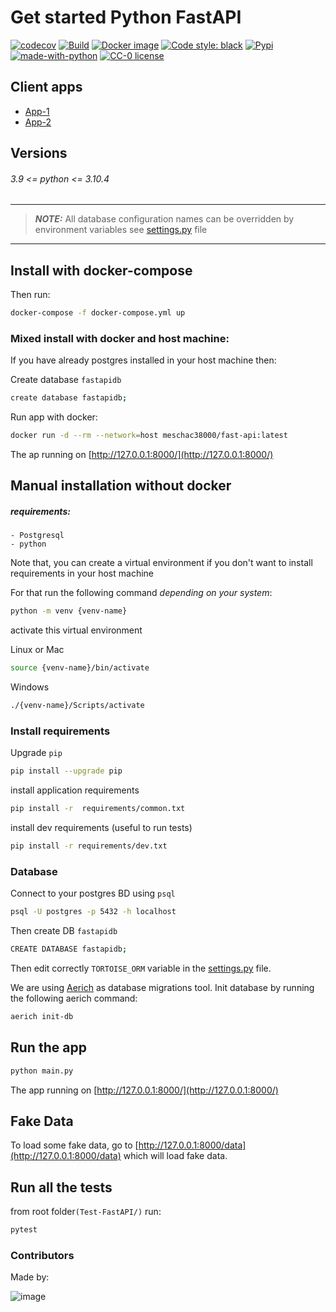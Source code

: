 # Get started Python FastAPI

[![codecov](https://codecov.io/gh/meschac38700/Test-FastAPI/branch/master/graph/badge.svg?token=iffvr8Fmg5)](https://codecov.io/gh/meschac38700/Test-FastAPI)
[![Build](https://github.com/meschac38700/Test-FastAPI/actions/workflows/app-build.yml/badge.svg)](https://github.com/meschac38700/Test-FastAPI/actions/workflows/app-build.yml)
[![Docker image](https://github.com/meschac38700/Test-FastAPI/actions/workflows/app-image-deploy.yml/badge.svg?branch=master)](https://github.com/meschac38700/Test-FastAPI/actions/workflows/app-image-deploy.yml)
[![Code style: black](https://img.shields.io/badge/code%20style-black-000000.svg)](https://github.com/psf/black)
[![Pypi](https://img.shields.io/pypi/v/pip.svg)](https://pypi.org/project/pip/)
[![made-with-python](https://img.shields.io/badge/Made%20with-Python-1f425f.svg)](https://www.python.org/)
[![CC-0 license](https://img.shields.io/badge/License-CC--0-blue.svg)](https://github.com/meschac38700/Test-FastAPI/blob/master/LICENSE)

## Client apps

- [App-1](https://github.com/meschac38700/fastAPI-client-side)
- [App-2](https://github.com/meschac38700/comment-design)

## Versions

###### 3.9 <= python <= 3.10.4

---
> **_NOTE:_** 
> All database configuration names can be overridden by environment variables see [settings.py](https://github.com/meschac38700/Test-FastAPI/blob/master/app/api/api_v1/settings.py#L5) file
---

## Install with docker-compose

Then run:

```bash
docker-compose -f docker-compose.yml up
```

### Mixed install with docker and host machine:

If you have already postgres installed in your host machine then:

Create database `fastapidb`
```bash 
create database fastapidb; 
```
Run app with docker:
```bash
docker run -d --rm --network=host meschac38000/fast-api:latest
```

The ap running on [http://127.0.0.1:8000/](http://127.0.0.1:8000/)

## Manual installation without docker

##### requirements:
    - Postgresql
    - python

Note that, you can create a virtual environment
if you don't want to install requirements in your host machine

For that run the following command *depending on your system*:

```bash
python -m venv {venv-name}
```

activate this virtual environment

Linux or Mac

```bash
source {venv-name}/bin/activate
```

Windows

```bash
./{venv-name}/Scripts/activate
```

### Install requirements

Upgrade `pip`

```bash
pip install --upgrade pip
```

install application requirements

```bash
pip install -r  requirements/common.txt
```

install dev requirements (useful to run tests)

```bash
pip install -r requirements/dev.txt
```

### Database

Connect to your postgres BD using `psql`

```bash
psql -U postgres -p 5432 -h localhost
```

Then create DB `fastapidb`

```bash
CREATE DATABASE fastapidb;
```

Then edit correctly `TORTOISE_ORM` variable in the [settings.py](https://github.com/meschac38700/Test-FastAPI/blob/master/app/api/api_v1/settings.py#L5) file.

We are using [Aerich](https://github.com/tortoise/aerich) as database migrations tool.
Init database by running the following aerich command:

```bash
aerich init-db
```

## Run the app

```bash
python main.py
```

The app running on [http://127.0.0.1:8000/](http://127.0.0.1:8000/)

## Fake Data

To load some fake data, go to [http://127.0.0.1:8000/data](http://127.0.0.1:8000/data)
which will load fake data.

## Run all the tests

from root folder`(Test-FastAPI/)` run:

```bash
pytest
```

### Contributors

Made by:

![image](https://contrib.rocks/image?repo=meschac38700/Test-FastAPI)

